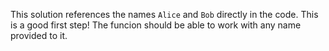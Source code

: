 This solution references the names `Alice` and `Bob` directly in the code. This is a good first step!
The funcion should be able to work with any name provided to it.
